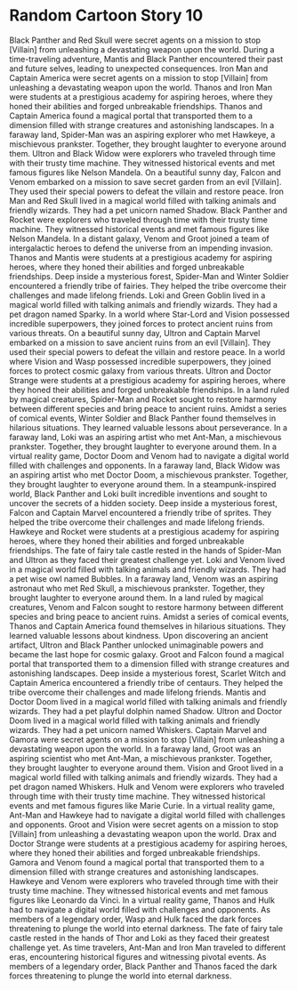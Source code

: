 # Random Cartoon Story 10

Black Panther and Red Skull were secret agents on a mission to stop [Villain] from unleashing a devastating weapon upon the world.
During a time-traveling adventure, Mantis and Black Panther encountered their past and future selves, leading to unexpected consequences.
Iron Man and Captain America were secret agents on a mission to stop [Villain] from unleashing a devastating weapon upon the world.
Thanos and Iron Man were students at a prestigious academy for aspiring heroes, where they honed their abilities and forged unbreakable friendships.
Thanos and Captain America found a magical portal that transported them to a dimension filled with strange creatures and astonishing landscapes.
In a faraway land, Spider-Man was an aspiring explorer who met Hawkeye, a mischievous prankster. Together, they brought laughter to everyone around them.
Ultron and Black Widow were explorers who traveled through time with their trusty time machine. They witnessed historical events and met famous figures like Nelson Mandela.
On a beautiful sunny day, Falcon and Venom embarked on a mission to save secret garden from an evil [Villain]. They used their special powers to defeat the villain and restore peace.
Iron Man and Red Skull lived in a magical world filled with talking animals and friendly wizards. They had a pet unicorn named Shadow.
Black Panther and Rocket were explorers who traveled through time with their trusty time machine. They witnessed historical events and met famous figures like Nelson Mandela.
In a distant galaxy, Venom and Groot joined a team of intergalactic heroes to defend the universe from an impending invasion.
Thanos and Mantis were students at a prestigious academy for aspiring heroes, where they honed their abilities and forged unbreakable friendships.
Deep inside a mysterious forest, Spider-Man and Winter Soldier encountered a friendly tribe of fairies. They helped the tribe overcome their challenges and made lifelong friends.
Loki and Green Goblin lived in a magical world filled with talking animals and friendly wizards. They had a pet dragon named Sparky.
In a world where Star-Lord and Vision possessed incredible superpowers, they joined forces to protect ancient ruins from various threats.
On a beautiful sunny day, Ultron and Captain Marvel embarked on a mission to save ancient ruins from an evil [Villain]. They used their special powers to defeat the villain and restore peace.
In a world where Vision and Wasp possessed incredible superpowers, they joined forces to protect cosmic galaxy from various threats.
Ultron and Doctor Strange were students at a prestigious academy for aspiring heroes, where they honed their abilities and forged unbreakable friendships.
In a land ruled by magical creatures, Spider-Man and Rocket sought to restore harmony between different species and bring peace to ancient ruins.
Amidst a series of comical events, Winter Soldier and Black Panther found themselves in hilarious situations. They learned valuable lessons about perseverance.
In a faraway land, Loki was an aspiring artist who met Ant-Man, a mischievous prankster. Together, they brought laughter to everyone around them.
In a virtual reality game, Doctor Doom and Venom had to navigate a digital world filled with challenges and opponents.
In a faraway land, Black Widow was an aspiring artist who met Doctor Doom, a mischievous prankster. Together, they brought laughter to everyone around them.
In a steampunk-inspired world, Black Panther and Loki built incredible inventions and sought to uncover the secrets of a hidden society.
Deep inside a mysterious forest, Falcon and Captain Marvel encountered a friendly tribe of sprites. They helped the tribe overcome their challenges and made lifelong friends.
Hawkeye and Rocket were students at a prestigious academy for aspiring heroes, where they honed their abilities and forged unbreakable friendships.
The fate of fairy tale castle rested in the hands of Spider-Man and Ultron as they faced their greatest challenge yet.
Loki and Venom lived in a magical world filled with talking animals and friendly wizards. They had a pet wise owl named Bubbles.
In a faraway land, Venom was an aspiring astronaut who met Red Skull, a mischievous prankster. Together, they brought laughter to everyone around them.
In a land ruled by magical creatures, Venom and Falcon sought to restore harmony between different species and bring peace to ancient ruins.
Amidst a series of comical events, Thanos and Captain America found themselves in hilarious situations. They learned valuable lessons about kindness.
Upon discovering an ancient artifact, Ultron and Black Panther unlocked unimaginable powers and became the last hope for cosmic galaxy.
Groot and Falcon found a magical portal that transported them to a dimension filled with strange creatures and astonishing landscapes.
Deep inside a mysterious forest, Scarlet Witch and Captain America encountered a friendly tribe of centaurs. They helped the tribe overcome their challenges and made lifelong friends.
Mantis and Doctor Doom lived in a magical world filled with talking animals and friendly wizards. They had a pet playful dolphin named Shadow.
Ultron and Doctor Doom lived in a magical world filled with talking animals and friendly wizards. They had a pet unicorn named Whiskers.
Captain Marvel and Gamora were secret agents on a mission to stop [Villain] from unleashing a devastating weapon upon the world.
In a faraway land, Groot was an aspiring scientist who met Ant-Man, a mischievous prankster. Together, they brought laughter to everyone around them.
Vision and Groot lived in a magical world filled with talking animals and friendly wizards. They had a pet dragon named Whiskers.
Hulk and Venom were explorers who traveled through time with their trusty time machine. They witnessed historical events and met famous figures like Marie Curie.
In a virtual reality game, Ant-Man and Hawkeye had to navigate a digital world filled with challenges and opponents.
Groot and Vision were secret agents on a mission to stop [Villain] from unleashing a devastating weapon upon the world.
Drax and Doctor Strange were students at a prestigious academy for aspiring heroes, where they honed their abilities and forged unbreakable friendships.
Gamora and Venom found a magical portal that transported them to a dimension filled with strange creatures and astonishing landscapes.
Hawkeye and Venom were explorers who traveled through time with their trusty time machine. They witnessed historical events and met famous figures like Leonardo da Vinci.
In a virtual reality game, Thanos and Hulk had to navigate a digital world filled with challenges and opponents.
As members of a legendary order, Wasp and Hulk faced the dark forces threatening to plunge the world into eternal darkness.
The fate of fairy tale castle rested in the hands of Thor and Loki as they faced their greatest challenge yet.
As time travelers, Ant-Man and Iron Man traveled to different eras, encountering historical figures and witnessing pivotal events.
As members of a legendary order, Black Panther and Thanos faced the dark forces threatening to plunge the world into eternal darkness.